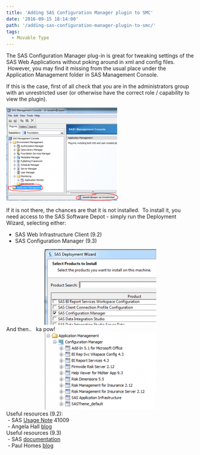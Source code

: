 ```yaml
---
title: 'Adding SAS Configuration Manager plugin to SMC'
date: '2016-09-15 18:14:00'
path: '/adding-sas-configuration-manager-plugin-to-smc/'
tags:
  - Movable Type
---
```


The SAS Configuration Manager plug-in is great for tweaking settings of the SAS Web Applications without poking around in xml and config files.  However, you may find it missing from the usual place under the Application Management folder in SAS Management Console.

If this is the case, first of all check that you are in the administrators group with an unrestricted user (or otherwise have the correct role / capability to view the plugin).

<img class="size-medium wp-image-104 aligncenter" src="../images/Capture-2-300x249.png" alt="" width="300" height="249" />

If it is not there, the chances are that it is not installed.  To install it, you need access to the SAS Software Depot - simply run the Deployment Wizard, selecting either:
<ul>
 	<li>SAS Web Infrastructure Client (9.2)</li>
 	<li>SAS Configuration Manager (9.3)</li>
</ul>
<div style="clear: both; text-align: center;"><img class="alignnone size-medium wp-image-105" src="../images/Capture-3-300x202.png" alt="" width="300" height="202" /></div>
<div>And then..   ka pow!</div>
<div style="clear: both; text-align: center;"><img class="alignnone size-medium wp-image-106" src="../images/Capture-4-300x206.png" alt="" width="300" height="206" /></div>
<div></div>
<div>Useful resources (9.2):</div>
<div> - SAS <a href="http://support.sas.com/kb/41/009.html" target="_blank" rel="noopener">Usage Note</a> 41009</div>
<div> - Angela Hall <a href="http://blogs.sas.com/content/bi/2009/10/08/configuration-manager-plugin-for-sas-management-console-9-2/" target="_blank" rel="noopener">blog</a></div>
<div></div>
<div>Useful resources (9.3)</div>
<div> - SAS <a href="http://support.sas.com/documentation/cdl/en/bimtag/65708/HTML/default/viewer.htm#n12pww56tafsy6n1tfggdgxjy1jl.htm" target="_blank" rel="noopener">documentation</a></div>
<div> - Paul Homes <a href="https://platformadmin.com/blogs/paul/2011/09/sas-management-console-93-configuration-manager/" target="_blank" rel="noopener">blog</a></div>
<div></div>